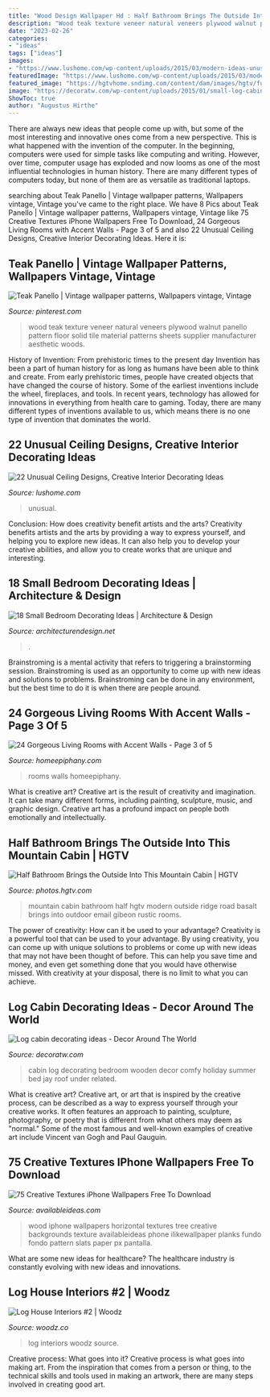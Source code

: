 ```yaml
---
title: "Wood Design Wallpaper Hd : Half Bathroom Brings The Outside Into This Mountain Cabin"
description: "Wood teak texture veneer natural veneers plywood walnut panello pattern floor solid tile material patterns sheets supplier manufacturer aesthetic woods"
date: "2023-02-26"
categories:
- "ideas"
tags: ["ideas"]
images:
- "https://www.lushome.com/wp-content/uploads/2015/03/modern-ideas-unusual-ceiling-designs-17.jpg"
featuredImage: "https://www.lushome.com/wp-content/uploads/2015/03/modern-ideas-unusual-ceiling-designs-17.jpg"
featured_image: "https://hgtvhome.sndimg.com/content/dam/images/hgtv/fullset/2017/6/7/1/FOD17_Forum-Phi-Architecture_Sopris-Mountain-House_10.jpg.rend.hgtvcom.966.1288.suffix/1496851550227.jpeg"
image: "https://decoratw.com/wp-content/uploads/2015/01/small-log-cabin-decorating-ideas-1.jpg"
ShowToc: true
author: "Augustus Hirthe"
---
```



There are always new ideas that people come up with, but some of the most interesting and innovative ones come from a new perspective. This is what happened with the invention of the computer. In the beginning, computers were used for simple tasks like computing and writing. However, over time, computer usage has exploded and now looms as one of the most influential technologies in human history. There are many different types of computers today, but none of them are as versatile as traditional laptops.

	

		
searching about Teak Panello | Vintage wallpaper patterns, Wallpapers vintage, Vintage you've came to the right place. We have 8 Pics about Teak Panello | Vintage wallpaper patterns, Wallpapers vintage, Vintage like 75 Creative Textures iPhone Wallpapers Free To Download, 24 Gorgeous Living Rooms with Accent Walls - Page 3 of 5 and also 22 Unusual Ceiling Designs, Creative Interior Decorating Ideas. Here it is:
		
    
## Teak Panello | Vintage Wallpaper Patterns, Wallpapers Vintage, Vintage

<img loading=lazy src="https://i.pinimg.com/736x/fb/9b/83/fb9b83e76e13c7494533033d7b019f99--teak-texture-teak-wood.jpg" onerror="this.onerror=null;this.src='https://tse1.mm.bing.net/th?id=OIP.HsYLNn0rlEEZWZUuFUqhQQHaOF&amp;pid=15.1';" alt="Teak Panello | Vintage wallpaper patterns, Wallpapers vintage, Vintage">

_Source: pinterest.com_

>wood teak texture veneer natural veneers plywood walnut panello pattern floor solid tile material patterns sheets supplier manufacturer aesthetic woods. 

	

History of Invention: From prehistoric times to the present day
Invention has been a part of human history for as long as humans have been able to think and create. From early prehistoric times, people have created objects that have changed the course of history. Some of the earliest inventions include the wheel, fireplaces, and tools. In recent years, technology has allowed for innovations in everything from health care to gaming. Today, there are many different types of inventions available to us, which means there is no one type of invention that dominates the world.

    
## 22 Unusual Ceiling Designs, Creative Interior Decorating Ideas

<img loading=lazy src="https://www.lushome.com/wp-content/uploads/2015/03/modern-ideas-unusual-ceiling-designs-17.jpg" onerror="this.onerror=null;this.src='https://tse4.mm.bing.net/th?id=OIP.8lFsMPCyupQFmWmO8ZOOJgAAAA&amp;pid=15.1';" alt="22 Unusual Ceiling Designs, Creative Interior Decorating Ideas">

_Source: lushome.com_

>unusual. 

	

Conclusion: How does creativity benefit artists and the arts?
Creativity benefits artists and the arts by providing a way to express yourself, and helping you to explore new ideas. It can also help you to develop your creative abilities, and allow you to create works that are unique and interesting.

    
## 18 Small Bedroom Decorating Ideas | Architecture &amp; Design

<img loading=lazy src="https://cdn.architecturendesign.net/wp-content/uploads/2014/09/decorate-small-bedroom-with-wall-paneling-and-wall-sconces.jpg" onerror="this.onerror=null;this.src='https://tse4.mm.bing.net/th?id=OIP.-NbF5w0XpZJDiankmHrIWwHaLE&amp;pid=15.1';" alt="18 Small Bedroom Decorating Ideas | Architecture &amp; Design">

_Source: architecturendesign.net_

>. 

	

Brainstroming is a mental activity that refers to triggering a brainstorming session. Brainstroming is used as an opportunity to come up with new ideas and solutions to problems. Brainstroming can be done in any environment, but the best time to do it is when there are people around.

    
## 24 Gorgeous Living Rooms With Accent Walls - Page 3 Of 5

<img loading=lazy src="https://homeepiphany.com/wp-content/uploads/2016/02/24-Gorgeous-Living-Rooms-with-Accent-Walls-12.jpg" onerror="this.onerror=null;this.src='https://tse4.mm.bing.net/th?id=OIP.Lb1MrNVx4d406zXCkgTarwHaF_&amp;pid=15.1';" alt="24 Gorgeous Living Rooms with Accent Walls - Page 3 of 5">

_Source: homeepiphany.com_

>rooms walls homeepiphany. 

	

What is creative art?
Creative art is the result of creativity and imagination. It can take many different forms, including painting, sculpture, music, and graphic design. Creative art has a profound impact on people both emotionally and intellectually.

    
## Half Bathroom Brings The Outside Into This Mountain Cabin | HGTV

<img loading=lazy src="https://hgtvhome.sndimg.com/content/dam/images/hgtv/fullset/2017/6/7/1/FOD17_Forum-Phi-Architecture_Sopris-Mountain-House_10.jpg.rend.hgtvcom.966.1288.suffix/1496851550227.jpeg" onerror="this.onerror=null;this.src='https://tse1.mm.bing.net/th?id=OIP.SnkfTm_g5p06R1Mi_UolVQHaJ4&amp;pid=15.1';" alt="Half Bathroom Brings the Outside Into This Mountain Cabin | HGTV">

_Source: photos.hgtv.com_

>mountain cabin bathroom half hgtv modern outside ridge road basalt brings into outdoor email gibeon rustic rooms. 

	

The power of creativity: How can it be used to your advantage?
Creativity is a powerful tool that can be used to your advantage. By using creativity, you can come up with unique solutions to problems or come up with new ideas that may not have been thought of before. This can help you save time and money, and even get something done that you would have otherwise missed. With creativity at your disposal, there is no limit to what you can achieve.

    
## Log Cabin Decorating Ideas - Decor Around The World

<img loading=lazy src="https://decoratw.com/wp-content/uploads/2015/01/small-log-cabin-decorating-ideas-1.jpg" onerror="this.onerror=null;this.src='https://tse1.mm.bing.net/th?id=OIP.THEOgMmhz-bqASE-LEPTbAHaJ4&amp;pid=15.1';" alt="Log cabin decorating ideas - Decor Around The World">

_Source: decoratw.com_

>cabin log decorating bedroom wooden decor comfy holiday summer bed jay roof under related. 

	

What is creative art?
Creative art, or art that is inspired by the creative process, can be described as a way to express yourself through your creative works. It often features an approach to painting, sculpture, photography, or poetry that is different from what others may deem as "normal." Some of the most famous and well-known examples of creative art include Vincent van Gogh and Paul Gauguin.

    
## 75 Creative Textures IPhone Wallpapers Free To Download

<img loading=lazy src="http://availableideas.com/wp-content/uploads/2016/02/Wood-Planks-Horizontal-Texture-iPhone-6-Wallpaper.jpg" onerror="this.onerror=null;this.src='https://tse4.mm.bing.net/th?id=OIP.TmLIi8T0wQsw9YgWC2xEkQHaNL&amp;pid=15.1';" alt="75 Creative Textures iPhone Wallpapers Free To Download">

_Source: availableideas.com_

>wood iphone wallpapers horizontal textures tree creative backgrounds texture availableideas phone ilikewallpaper planks fundo fondo pattern slats paper px pantalla. 

	

What are some new ideas for healthcare?
The healthcare industry is constantly evolving with new ideas and innovations.

    
## Log House Interiors #2 | Woodz

<img loading=lazy src="http://www.woodz.co/wp-content/uploads/2017/04/Log-Home-Interiors-2-WOODZ-10.jpg" onerror="this.onerror=null;this.src='https://tse2.mm.bing.net/th?id=OIP.HTrxr7g1G_JF1OD8D8Ul5QHaLN&amp;pid=15.1';" alt="Log House Interiors #2 | Woodz">

_Source: woodz.co_

>log interiors woodz source. 

	

Creative process: What goes into it?
Creative process is what goes into making art. From the inspiration that comes from a person or thing, to the technical skills and tools used in making an artwork, there are many steps involved in creating good art.

